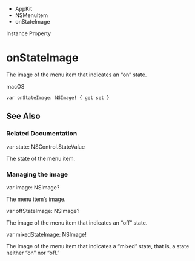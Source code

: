 

- AppKit
- NSMenuItem
-  onStateImage 

Instance Property

# onStateImage

The image of the menu item that indicates an “on” state.

macOS

``` source
var onStateImage: NSImage! { get set }
```

## See Also

### Related Documentation

var state: NSControl.StateValue

The state of the menu item.

### Managing the image

var image: NSImage?

The menu item’s image.

var offStateImage: NSImage?

The image of the menu item that indicates an “off” state.

var mixedStateImage: NSImage!

The image of the menu item that indicates a “mixed” state, that is, a state neither “on” nor “off.”

